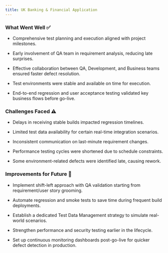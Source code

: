 ```yaml
---
title: UK Banking & Financial Application
---
```


### **What Went Well ✅**

- Comprehensive test planning and execution aligned with project
  milestones.

- Early involvement of QA team in requirement analysis, reducing late
  surprises.

- Effective collaboration between QA, Development, and Business teams
  ensured faster defect resolution.

- Test environments were stable and available on time for execution.

- End-to-end regression and user acceptance testing validated key
  business flows before go-live.

### **Challenges Faced ⚠️**

- Delays in receiving stable builds impacted regression timelines.

- Limited test data availability for certain real-time integration
  scenarios.

- Inconsistent communication on last-minute requirement changes.

- Performance testing cycles were shortened due to schedule constraints.

- Some environment-related defects were identified late, causing rework.

### **Improvements for Future 🔧**

- Implement shift-left approach with QA validation starting from
  requirement/user story grooming.

- Automate regression and smoke tests to save time during frequent build
  deployments.

- Establish a dedicated Test Data Management strategy to simulate
  real-world scenarios.

- Strengthen performance and security testing earlier in the lifecycle.

- Set up continuous monitoring dashboards post-go-live for quicker
  defect detection in production.
